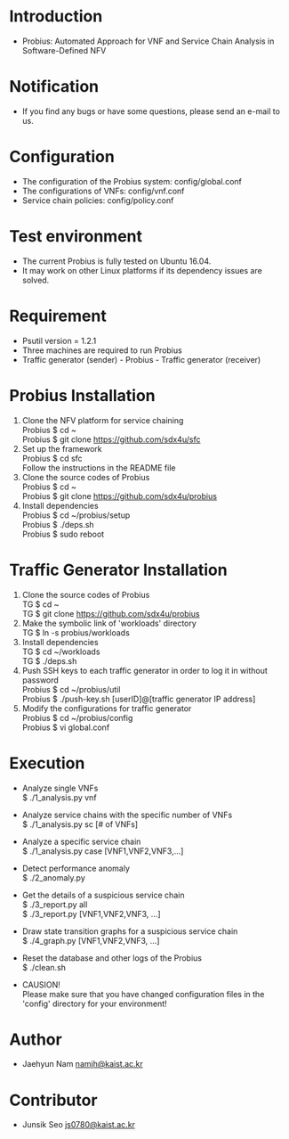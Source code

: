 # Introduction
- Probius: Automated Approach for VNF and Service Chain Analysis in Software-Defined NFV  

# Notification
- If you find any bugs or have some questions, please send an e-mail to us.  

# Configuration
- The configuration of the Probius system: config/global.conf  
- The configurations of VNFs: config/vnf.conf  
- Service chain policies: config/policy.conf  

# Test environment
- The current Probius is fully tested on Ubuntu 16.04.  
- It may work on other Linux platforms if its dependency issues are solved.  

# Requirement
- Psutil version = 1.2.1  
- Three machines are required to run Probius  
- Traffic generator (sender) - Probius - Traffic generator (receiver)  

# Probius Installation
1. Clone the NFV platform for service chaining  
Probius $ cd ~  
Probius $ git clone https://github.com/sdx4u/sfc  
1. Set up the framework  
Probius $ cd sfc  
Follow the instructions in the README file  
2. Clone the source codes of Probius  
Probius $ cd ~  
Probius $ git clone https://github.com/sdx4u/probius    
3. Install dependencies  
Probius $ cd ~/probius/setup  
Probius $ ./deps.sh  
Probius $ sudo reboot  

# Traffic Generator Installation
1. Clone the source codes of Probius  
TG $ cd ~  
TG $ git clone https://github.com/sdx4u/probius  
2. Make the symbolic link of 'workloads' directory  
TG $ ln -s probius/workloads  
3. Install dependencies  
TG $ cd ~/workloads  
TG $ ./deps.sh  
4. Push SSH keys to each traffic generator in order to log it in without password  
Probius $ cd ~/probius/util  
Probius $ ./push-key.sh [userID]@[traffic generator IP address]  
5. Modify the configurations for traffic generator  
Probius $ cd ~/probius/config  
Probius $ vi global.conf  

# Execution
- Analyze single VNFs  
$ ./1\_analysis.py vnf  
- Analyze service chains with the specific number of VNFs  
$ ./1\_analysis.py sc [# of VNFs]  
- Analyze a specific service chain  
$ ./1\_analysis.py case [VNF1,VNF2,VNF3,...]  

- Detect performance anomaly  
$ ./2\_anomaly.py  

- Get the details of a suspicious service chain  
$ ./3\_report.py all  
$ ./3\_report.py [VNF1,VNF2,VNF3, ...]  

- Draw state transition graphs for a suspicious service chain  
$ ./4\_graph.py [VNF1,VNF2,VNF3, ...]  

- Reset the database and other logs of the Probius  
$ ./clean.sh  

- CAUSION!  
Please make sure that you have changed configuration files in the 'config' directory for your environment!  

# Author
- Jaehyun Nam <namjh@kaist.ac.kr>  

# Contributor
- Junsik Seo <js0780@kaist.ac.kr>  
